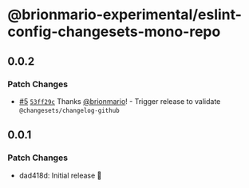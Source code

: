 # @brionmario-experimental/eslint-config-changesets-mono-repo

## 0.0.2

### Patch Changes

- [#5](https://github.com/brionmario/changesets-mono-repo/pull/5) [`53ff29c`](https://github.com/brionmario/changesets-mono-repo/commit/53ff29c1024c091ee711806f4f1aacaabbd5c177) Thanks [@brionmario](https://github.com/brionmario)! - Trigger release to validate `@changesets/changelog-github`

## 0.0.1

### Patch Changes

- dad418d: Initial release 🚀
